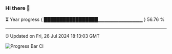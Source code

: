 ### Hi there 👋

⏳ Year progress { █████████████████▁▁▁▁▁▁▁▁▁▁▁▁▁ } 56.76 %

---

⏰ Updated on Fri, 26 Jul 2024 18:13:03 GMT

![Progress Bar CI](https://github.com/code-lakshay/GitHub-Actions-Demo/workflows/Progress%20Bar%20CI/badge.svg)
